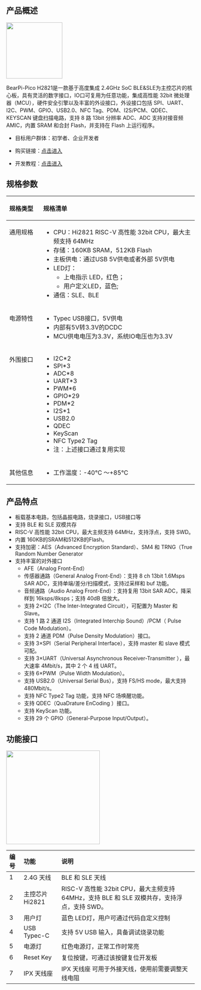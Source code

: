 




## 产品概述


<img src="./docs/image/pico-1.png"  width="150">



BearPi-Pico H2821是一款基于高度集成 2.4GHz SoC BLE&SLE为主控芯片的核心板，具有灵活的数字接口，IO口可复用为任意功能，集成高性能 32bit 微处理器（MCU），硬件安全引擎以及丰富的外设接口，外设接口包括 SPI、UART、I2C、PWM、GPIO、USB2.0、NFC Tag、PDM、I2S/PCM、QDEC、KEYSCAN 键盘扫描电路，支持 8 路 13bit 分辨率 ADC、ADC 支持对接音频 AMIC，内置 SRAM 和合封 Flash，并支持在 Flash 上运行程序。

- 目标用户群体：初学者、企业开发者

- 购买链接：[点击进入](https://item.taobao.com/item.htm?id=803331789469)

- 开发教程：[点击进入](https://www.bearpi.cn/core_board/bearpi/pico/h2821/)


## 规格参数



<table><thead align="left"><tr id="r54b3810e43d24e1887c1d6a41394996b"><th class="cellrowborder" valign="top" width="18.02%" id="mcps1.2.3.1.1"><p id="a2b235e9ed55f4338886788f140e648a0"><a name="a2b235e9ed55f4338886788f140e648a0"></a><a name="a2b235e9ed55f4338886788f140e648a0"></a>规格类型</p>
</th>
<th class="cellrowborder" valign="top" width="81.98%" id="mcps1.2.3.1.2"><p id="a95c4ba2e404f4a45b65984746aaa56ab"><a name="a95c4ba2e404f4a45b65984746aaa56ab"></a><a name="a95c4ba2e404f4a45b65984746aaa56ab"></a>规格清单</p>
</th>
</tr>
</thead>
<tbody><tr id="r71f534ea66af4191b020408df5978f41"><td class="cellrowborder" valign="top" width="18.02%" headers="mcps1.2.3.1.1 "><p id="a0531f1bb62d5443880576cc5de23f2e6"><a name="a0531f1bb62d5443880576cc5de23f2e6"></a><a name="a0531f1bb62d5443880576cc5de23f2e6"></a>通用规格</p>
</td>
<td class="cellrowborder" valign="top" width="81.98%" headers="mcps1.2.3.1.2 "><a name="u2a0d06f28d454d30818ced9a0432211b"></a><a name="u2a0d06f28d454d30818ced9a0432211b"></a><ul id="u2a0d06f28d454d30818ced9a0432211b"><li>CPU：Hi2821 RISC-V 高性能 32bit CPU，最大主频支持 64MHz</li><li>存储：160KB SRAM，512KB Flash</li><li>主板供电：通过USB 5V供电或者外部 5V供电</li><li>LED灯：<a name="ul0879143622219"></a><a name="ul0879143622219"></a><ul id="ul0879143622219"><li>上电指示 LED，红色；</li><li>用户定义LED，蓝色;</li></ul>
</li><li>通信：SLE、BLE</li>
</ul>
</td>
</tr>

<tr id="r3563f9df9759486794952d46c5d2d03f"><td class="cellrowborder" valign="top" width="18.02%" headers="mcps1.2.3.1.1 "><p id="afd48a2d879dc4aada8b60bebb96523c7"><a name="afd48a2d879dc4aada8b60bebb96523c7"></a><a name="afd48a2d879dc4aada8b60bebb96523c7"></a>电源特性</p>
</td>
<td class="cellrowborder" valign="top" width="81.98%" headers="mcps1.2.3.1.2 "><a name="uca57d799e7814925a5bf1b891335bd79"></a><a name="uca57d799e7814925a5bf1b891335bd79"></a><ul id="uca57d799e7814925a5bf1b891335bd79"><li>Typec USB接口，5V供电</li><li>内部有5V转3.3V的DCDC</li><li>MCU供电电压为3.3V，系统IO电压也为3.3V</li></ul>
</td>
</tr>

<tr id="rae93c5236b084cd2a2c0d5c29027b40e"><td class="cellrowborder" valign="top" width="18.02%" headers="mcps1.2.3.1.1 "><p id="a9b14a9e95b3849278c332259d8add1b2"><a name="a9b14a9e95b3849278c332259d8add1b2"></a><a name="a9b14a9e95b3849278c332259d8add1b2"></a>外围接口</p>
</td>
<td class="cellrowborder" valign="top" width="81.98%" headers="mcps1.2.3.1.2 "><a name="u7c73ebffd89e4092bd65f0d878d59b22"></a><a name="u7c73ebffd89e4092bd65f0d878d59b22"></a><ul id="u7c73ebffd89e4092bd65f0d878d59b22"><li>I2C*2</li><li>SPI*3</li><li>ADC*8</li><li>UART*3</li><li>PWM*6</li><li>GPIO*29</li><li>PDM*2</li><li>I2S*1</li><li>USB2.0</li><li>QDEC</li><li>KeyScan</li><li>NFC Type2 Tag</li><li>注：上述接口通过复用实现</li></ul>
</td>
</tr>

<tr id="rae93c5236b084cd2a2c0d5c29027b40e"><td class="cellrowborder" valign="top" width="18.02%" headers="mcps1.2.3.1.1 "><p id="a9b14a9e95b3849278c332259d8add1b2"><a name="a9b14a9e95b3849278c332259d8add1b2"></a><a name="a9b14a9e95b3849278c332259d8add1b2"></a>其他信息</p>
</td>
<td class="cellrowborder" valign="top" width="81.98%" headers="mcps1.2.3.1.2 "><a name="u7c73ebffd89e4092bd65f0d878d59b22"></a><a name="u7c73ebffd89e4092bd65f0d878d59b22"></a><ul id="u7c73ebffd89e4092bd65f0d878d59b22"><li>工作温度：-40℃ ～+85℃</li></ul>
</td>
</tr>
</tbody>
</table>






## 产品特点


- 板载基本电路，包括晶振电路，烧录接口，USB接口等
- 支持 BLE 和 SLE 双模共存
- RISC-V 高性能 32bit CPU，最大主频支持 64MHz，支持浮点，支持 SWD。
- 内置 160KB的SRAM和512KB的Flash。
- 支持加密：AES（Advanced Encryption Standard）、SM4 和 TRNG（True
  Random Number Generator
- 支持丰富的对外接口
  - AFE（Analog Front-End）
  - 传感器通路（General Analog Front-End）：支持 8 ch 13bit 1.6Msps
    SAR ADC，支持单端/差分/扫描模式，支持过采样和 buf 功能。
  - 音频通路（Audio Analog Front-End）：支持复用 13bit SAR ADC，降采
    样到 16ksps/8ksps；支持 40dB 倍放大。
  - 支持 2×I2C（The Inter-Integrated Circuit），可配置为 Master 和 Slave。
  - 支持 1 路 2 通道 I2S（Integrated Interchip Sound）/PCM（ Pulse Code
    Modulation）。
  - 支持 2 通道 PDM（Pulse Density Modulation）接口。
  - 支持 3×SPI（Serial Peripheral Interface），支持 master 和 slave 模式可配。
  - 支持 3×UART（Universal Asynchronous Receiver-Transmitter ），最大速率
    4Mbit/s，其中 2 个 4 线 UART。
  - 支持 6×PWM（Pulse Width Modulation）。
  - 支持 USB2.0（Universal Serial Bus），支持 FS/HS mode，最大支持
    480Mbit/s。
  - 支持 NFC Type2 Tag 功能，支持 NFC 场唤醒功能。
  - 支持 QDEC（QuaDrature EnCoding ）接口。
  - 支持 KeyScan 功能。
  - 支持 29 个 GPIO（General-Purpose Input/Output）。



## 功能接口




<img src="./docs/image/image.png" width="250" >

| 编号 | 功能            | 说明                                                                                        |
| :--- | :-------------- | :------------------------------------------------------------------------------------------ |
| 1    | 2.4G 天线       | BLE 和 SLE 天线                                                                             |
| 2    | 主控芯片 Hi2821 | RISC-V 高性能 32bit CPU，最大主频支持 64MHz，支持 BLE 和 SLE 双模共存，支持浮点，支持 SWD。 |
| 3    | 用户灯          | 蓝色 LED灯，用户可通过代码自定义控制                                                        |
| 4    | USB Typec-C     | 支持 5V USB 输入，具备调试烧录功能                                                          |
| 5    | 电源灯          | 红色电源灯，正常工作时常亮                                                                  |
| 6    | Reset Key       | 复位按键，可通过该按键复位开发板                                                            |
| 7    | IPX 天线座      | IPX 天线座 可用于外接天线，使用前需要调整天线电阻                                           |



</div>
